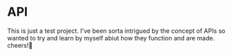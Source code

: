 # API
This is just a test project. I've been sorta intrigued by the concept of APIs so wanted to try and learn by myself abiut how they function and are made.
cheers!🥂
